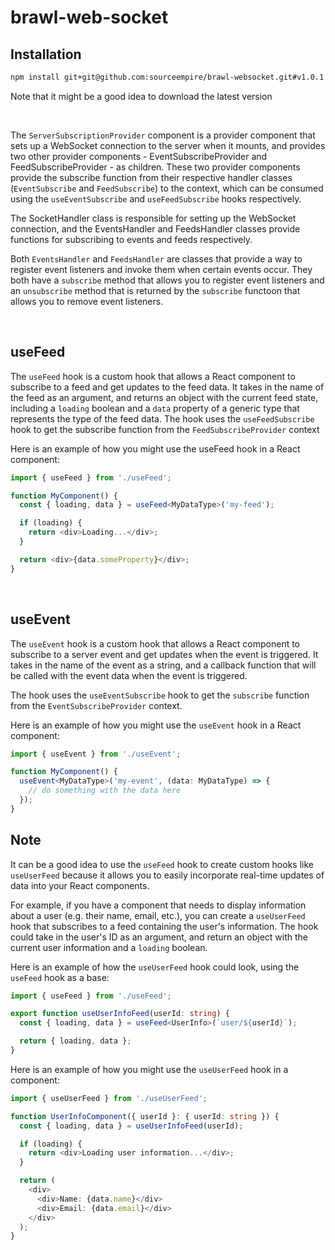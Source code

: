 # brawl-web-socket

## Installation

```bash
npm install git+git@github.com:sourceempire/brawl-websocket.git#v1.0.1
```

Note that it might be a good idea to download the latest version

</br >

The `ServerSubscriptionProvider` component is a provider component that sets up a WebSocket connection to the server when it mounts, and provides two other provider components - EventSubscribeProvider and FeedSubscribeProvider - as children. These two provider components provide the subscribe function from their respective handler classes (`EventSubscribe` and `FeedSubscribe`) to the context, which can be consumed using the `useEventSubscribe` and `useFeedSubscribe` hooks respectively.

The SocketHandler class is responsible for setting up the WebSocket connection, and the EventsHandler and FeedsHandler classes provide functions for subscribing to events and feeds respectively.

Both `EventsHandler` and `FeedsHandler` are classes that provide a way to register event listeners and invoke them when certain events occur. They both have a `subscribe` method that allows you to register event listeners and an `unsubscribe` method that is returned by the `subscribe` functoon that allows you to remove event listeners.

</br>

## useFeed

The `useFeed` hook is a custom hook that allows a React component to subscribe to a feed and get updates to the feed data. It takes in the name of the feed as an argument, and returns an object with the current feed state, including a `loading` boolean and a `data` property of a generic type that represents the type of the feed data. The hook uses the `useFeedSubscribe` hook to get the subscribe function from the `FeedSubscribeProvider` context

Here is an example of how you might use the useFeed hook in a React component:

```typescript
import { useFeed } from './useFeed';

function MyComponent() {
  const { loading, data } = useFeed<MyDataType>('my-feed');

  if (loading) {
    return <div>Loading...</div>;
  }

  return <div>{data.someProperty}</div>;
}
```

</br>

## useEvent

The `useEvent` hook is a custom hook that allows a React component to subscribe to a server event and get updates when the event is triggered. It takes in the name of the event as a string, and a callback function that will be called with the event data when the event is triggered.

The hook uses the `useEventSubscribe` hook to get the `subscribe` function from the `EventSubscribeProvider` context.

Here is an example of how you might use the `useEvent` hook in a React component:

```typescript
import { useEvent } from './useEvent';

function MyComponent() {
  useEvent<MyDataType>('my-event', (data: MyDataType) => {
    // do something with the data here
  });
}
```

## Note

It can be a good idea to use the `useFeed` hook to create custom hooks like `useUserFeed` because it allows you to easily incorporate real-time updates of data into your React components.

For example, if you have a component that needs to display information about a user (e.g. their name, email, etc.), you can create a `useUserFeed` hook that subscribes to a feed containing the user's information. The hook could take in the user's ID as an argument, and return an object with the current user information and a `loading` boolean.

Here is an example of how the `useUserFeed` hook could look, using the `useFeed` hook as a base:

```typescript
import { useFeed } from './useFeed';

export function useUserInfoFeed(userId: string) {
  const { loading, data } = useFeed<UserInfo>(`user/${userId}`);

  return { loading, data };
}
```

Here is an example of how you might use the `useUserFeed` hook in a component:

```typescript
import { useUserFeed } from './useUserFeed';

function UserInfoComponent({ userId }: { userId: string }) {
  const { loading, data } = useUserInfoFeed(userId);

  if (loading) {
    return <div>Loading user information...</div>;
  }

  return (
    <div>
      <div>Name: {data.name}</div>
      <div>Email: {data.email}</div>
    </div>
  );
}
```
